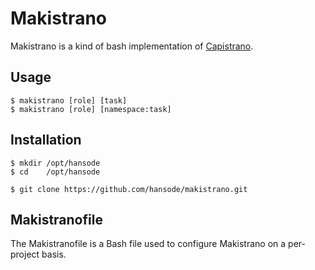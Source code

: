 Makistrano
==========

Makistrano is a kind of bash implementation of [Capistrano](https://github.com/capistrano/capistrano).

Usage
-----

```
$ makistrano [role] [task]
$ makistrano [role] [namespace:task]
```

Installation
------------

```
$ mkdir /opt/hansode
$ cd    /opt/hansode

$ git clone https://github.com/hansode/makistrano.git
```

Makistranofile
--------------

The Makistranofile is a Bash file used to configure Makistrano on a per-project basis.

